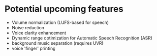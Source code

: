 # Potential upcoming features

- Volume normalization (LUFS-based for speech)
- Noise reduction
- Voice clarity enhancement
- Dynamic range optimization for Automatic Speech Recognition (ASR)
- background music separation (requires UVR)
- voice 'finger' printing
